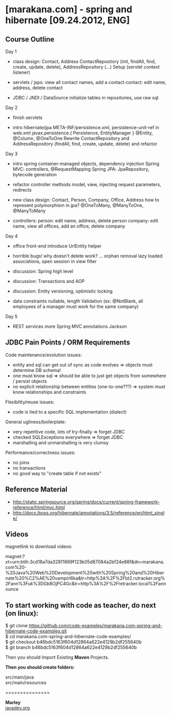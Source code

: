 [marakana.com] - spring and hibernate [09.24.2012, ENG]
=========================

Course Outline
--------------

Day 1

 - class design:
   Contact, Address
   ContactRepository (init, findAll, find, create, update, delete), AddressRepository (...)
   Setup (servlet context listener)

 - servlets / jsps:
   view all contact names, add a contact
   contact: edit name, address, delete contact

 - JDBC / JNDI / DataSource
   initialize tables in repositories, use raw sql

Day 2

 - finish servlets

 - intro hibernate/jpa
   META-INF/persistence.xml, persistence-unit-ref in web.xml
   javax.persistence.{ Persistence, EntityManager }
   @Entity, @Column, @OneToOne
   Rewrite ContactRepository and AddressRepository (findAll, find, create, update, delete) and refactor

Day 3

 - intro spring
   container-managed objects, dependency injection
   Spring MVC: controllers, @RequestMapping
   Spring JPA: JpaRepository, bytecode generation

 - refactor controller methods
   model, view, injecting request parameters, redirects

 - new class design:
   Contact, Person, Company, Office, Address
   how to represent polymorphism in jpa?
   @OneToMany, @ManyToOne, @ManyToMany

 - controllers:
   person: edit name, address, delete person
   company: edit name, view all offices, add an office, delete company

Day 4

 - office front-end
   introduce UrlEntity helper

 - horrible bugs!
   why doesn't delete work? ... orphan removal
   lazy loaded associations, open session in view filter

 - discussion: Spring high level
 - discussion: Transactions and AOP
 - discussion: Entity versioning, optimistic locking

 - data constraints
   nullable, length
   Validation (ex: @NotBlank, all employees of a manager must work for the same company)

Day 5

 - REST services
   more Spring MVC annotations
   Jackson


JDBC Pain Points / ORM Requirements
-----------------------------------

Code maintenance/evolution issues:
  - entity and sql can get out of sync as code evolves
    => objects must determine DB schema!
  - one must know sql
    => should be able to just get objects from somewhere / persist objects
  - no explicit relationship between entities (one-to-one???)
    => system must know relationships and constraints

Flexibility/reuse issues:
  - code is tied to a specific SQL implementation (dialect)

General ugliness/boilerplate:
  - very repetitive code, lots of try-finally
    => forget JDBC
  - checked SQLExceptions everywhere
    => forget JDBC
  - marshalling and unmarshalling is very clumsy

Performance/correctness issues:
  - no joins
  - no transactions
  - no good way to "create table if not exists"

Reference Material
------------------

* http://static.springsource.org/spring/docs/current/spring-framework-reference/html/mvc.html
* http://docs.jboss.org/hibernate/annotations/3.5/reference/en/html_single/

Videos
------

magnetlink to download videos:  


magnet:?xt=urn:btih:3cd18a7da32811869f123b05d87084a2bf24e88f&dn=marakana.com%20-%20Java%20Web%20Development%20with%20Spring%20and%20Hibernate%20%C2%AE%20vampiri6ka&tr=http%3A%2F%2Fbt2.rutracker.org%2Fann%3Fuk%3DGb8OjPC4Gc&tr=http%3A%2F%2Fretracker.local%2Fannounce  


To start working with code as teacher, do next (on linux):
--------------

$ git clone https://github.com/code-examples/marakana.com-spring-and-hibernate-code-examples.git  
$ cd marakana.com-spring-and-hibernate-code-examples/  
$ git checkout b46bdc5163f604d12864a622e4129b2df255640b  
$ git branch b46bdc5163f604d12864a622e4129b2df255640b  
  
Then you should Import Existing **Maven** Projects.
  

**Then you should create folders:**  
  
src/main/java  
src/main/resources  
  
===============

**Marley**  
[javadev.org](http://javadev.org "javadev.org")
